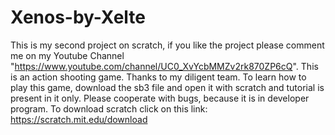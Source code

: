 # Xenos-by-Xelte
This is my second project on scratch, if you like the project please comment me on my Youtube Channel
"https://www.youtube.com/channel/UC0_XvYcbMMZv2rk870ZP6cQ".
This is an action shooting game. Thanks to my diligent team. 
To learn how to play this game, download the sb3 file and open it with scratch and tutorial is present in it only.
Please cooperate with bugs, because it is in developer program.
To download scratch click on this link: https://scratch.mit.edu/download